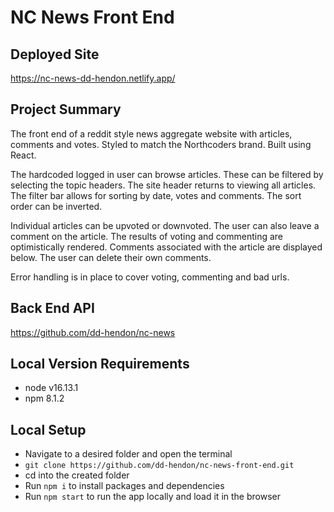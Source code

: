 # NC News Front End

## Deployed Site

https://nc-news-dd-hendon.netlify.app/

## Project Summary

The front end of a reddit style news aggregate website with articles, comments and votes. Styled to match the Northcoders brand. Built using React.

The hardcoded logged in user can browse articles. These can be filtered by selecting the topic headers. The site header returns to viewing all articles. The filter bar allows for sorting by date, votes and comments. The sort order can be inverted.

Individual articles can be upvoted or downvoted. The user can also leave a comment on the article. The results of voting and commenting are optimistically rendered. Comments associated with the article are displayed below. The user can delete their own comments.

Error handling is in place to cover voting, commenting and bad urls.

## Back End API

https://github.com/dd-hendon/nc-news

## Local Version Requirements

- node v16.13.1
- npm 8.1.2

## Local Setup

- Navigate to a desired folder and open the terminal
- `git clone https://github.com/dd-hendon/nc-news-front-end.git`
- cd into the created folder
- Run `npm i` to install packages and dependencies
- Run `npm start` to run the app locally and load it in the browser
